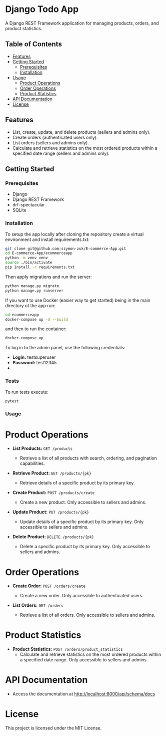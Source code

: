 # Django Todo App

A Django REST Framework application for managing products, orders, and product statistics.

## Table of Contents

- [Features](#features)
- [Getting Started](#getting-started)
  - [Prerequisites](#prerequisites)
  - [Installation](#installation)
- [Usage](#usage)
  - [Product Operations](#product-operations)
  - [Order Operations](#order-operations)
  - [Product Statistics](#product-statistics)
- [API Documentation](#api-documentation)
- [License](#license)

## Features

- List, create, update, and delete products (sellers and admins only).
- Create orders (authenticated users only).
- List orders (sellers and admins only).
- Calculate and retrieve statistics on the most ordered products within a specified date range (sellers and admins only).

## Getting Started

### Prerequisites

- Django
- Django REST Framework
- drf-spectacular
- SQLite

### Installation
To setup the app locally after cloning the repository create a virtual environment and install requirements.txt:

```bash
git clone git@github.com:szymon-zuk/E-commerce-App.git
cd E-commerce-App/ecommerceapp
python -m venv venv
source ./bin/activate
pip install -r requirements.txt
```
Then apply migrations and run the server:
```bash
python manage.py migrate
python manage.py runserver
```
If you want to use Docker (easier way to get started) being in the main directory ot the app run:
```bash
cd ecommerceapp
docker-compose up -d --build
```
and then to run the container:
```bash
docker-compose up
```

To log in to the admin panel, use the following credentials:

- **Login:** testsuperuser
- **Password:** test12345
- 
### Tests
To run tests execute:
```bash
pytest
```

### Usage
# Product Operations

- **List Products:** `GET /products`
  - Retrieve a list of all products with search, ordering, and pagination capabilities.

- **Retrieve Product:** `GET /products/{pk}`
  - Retrieve details of a specific product by its primary key.

- **Create Product:** `POST /products/create`
  - Create a new product. Only accessible to sellers and admins.

- **Update Product:** `PUT /products/{pk}`
  - Update details of a specific product by its primary key. Only accessible to sellers and admins.

- **Delete Product:** `DELETE /products/{pk}`
  - Delete a specific product by its primary key. Only accessible to sellers and admins.

# Order Operations

- **Create Order:** `POST /orders/create`
  - Create a new order. Only accessible to authenticated users.

- **List Orders:** `GET /orders`
  - Retrieve a list of all orders. Only accessible to sellers and admins.

# Product Statistics

- **Product Statistics:** `POST /orders/product_statistics`
  - Calculate and retrieve statistics on the most ordered products within a specified date range. Only accessible to sellers and admins.

# API Documentation

- Access the documentation at [http://localhost:8000/api/schema/docs](http://localhost:8000/api/schema/docs)

# License

This project is licensed under the MIT License.

